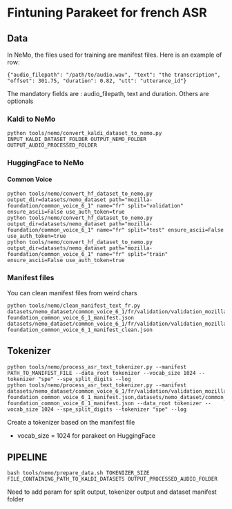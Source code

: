 # Fintuning Parakeet for french ASR

## Data

In NeMo, the files used for training are manifest files. Here is an example of row:
```
{"audio_filepath": "/path/to/audio.wav", "text": "the transcription", "offset": 301.75, "duration": 0.82, "utt": "utterance_id"}
```

The mandatory fields are : audio_filepath, text and duration. Others are optionals

### Kaldi to NeMo

```
python tools/nemo/convert_kaldi_dataset_to_nemo.py INPUT_KALDI_DATASET_FOLDER OUTPUT_NEMO_FOLDER OUTPUT_AUDIO_PROCESSED_FOLDER
```

### HuggingFace to NeMo

#### Common Voice

```
python tools/nemo/convert_hf_dataset_to_nemo.py output_dir=datasets/nemo_dataset path="mozilla-foundation/common_voice_6_1" name="fr" split="validation" ensure_ascii=False use_auth_token=true
python tools/nemo/convert_hf_dataset_to_nemo.py output_dir=datasets/nemo_dataset path="mozilla-foundation/common_voice_6_1" name="fr" split="test" ensure_ascii=False use_auth_token=true
python tools/nemo/convert_hf_dataset_to_nemo.py output_dir=datasets/nemo_dataset path="mozilla-foundation/common_voice_6_1" name="fr" split="train" ensure_ascii=False use_auth_token=true
```

### Manifest files

You can clean manifest files from weird chars

```
python tools/nemo/clean_manifest_text_fr.py datasets/nemo_dataset/common_voice_6_1/fr/validation/validation_mozilla-foundation_common_voice_6_1_manifest.json datasets/nemo_dataset/common_voice_6_1/fr/validation/validation_mozilla-foundation_common_voice_6_1_manifest_clean.json
```

## Tokenizer

```
python tools/nemo/process_asr_text_tokenizer.py --manifest PATH_TO_MANIFEST_FILE --data_root tokenizer --vocab_size 1024 --tokenizer "spe" --spe_split_digits --log
python tools/nemo/process_asr_text_tokenizer.py --manifest datasets/nemo_dataset/common_voice_6_1/fr/validation/validation_mozilla-foundation_common_voice_6_1_manifest.json,datasets/nemo_dataset/common_voice_6_1/fr/test/test_mozilla-foundation_common_voice_6_1_manifest.json --data_root tokenizer --vocab_size 1024 --spe_split_digits --tokenizer "spe" --log
```

Create a tokenizer based on the manifest file
- vocab_size = 1024 for parakeet on HuggingFace



## PIPELINE

```
bash tools/nemo/prepare_data.sh TOKENIZER_SIZE FILE_CONTAINING_PATH_TO_KALDI_DATASETS OUTPUT_PROCESSED_AUDIO_FOLDER
```

Need to add param for split output, tokenizer output and dataset manifest folder